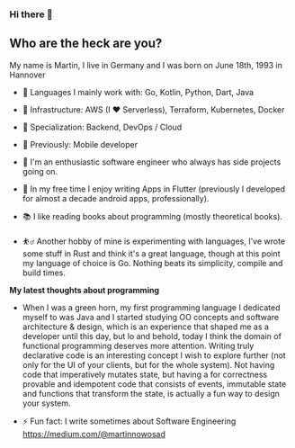 ### Hi there 👋


## Who are the heck are you?
My name is Martin, I live in Germany and I was born on June 18th, 1993 in Hannover

- 👅 Languages I mainly work with: Go, Kotlin, Python, Dart, Java
- 🚒 Infrastructure: AWS (I ❤️ Serverless), Terraform, Kubernetes, Docker 
- 🌟 Specialization: Backend, DevOps / Cloud
- 👴 Previously: Mobile developer

- 🥰 I'm an enthusiastic software engineer who always has side projects going on.
- 💙 In my free time I enjoy writing Apps in Flutter (previously I developed for almost a decade android apps, professionally).
- 📚 I like reading books about programming (mostly theoretical books).
- ⛹️‍♂️ Another hobby of mine is experimenting with languages, I've wrote some stuff in Rust and think it's a great language, though at this point my 
language of choice is Go. Nothing beats its simplicity, compile and build times. 

**My latest thoughts about programming**
- When I was a green horn, my first programming language I dedicated myself to was Java and I started studying OO concepts and software architecture & design,
which is an experience that shaped me as a developer until this day, but lo and behold, today I think the domain of functional programming deserves more attention. 
Writing truly declarative code  is an interesting concept I wish to explore further (not only for the UI of your clients, but for the whole system).
Not having code that imperatively mutates state, but having a for correctness provable and idempotent code that consists of events, immutable state
and functions that transform the state, is actually a fun way to design your system.

- ⚡ Fun fact: I write sometimes about Software Engineering https://medium.com/@martinnowosad
